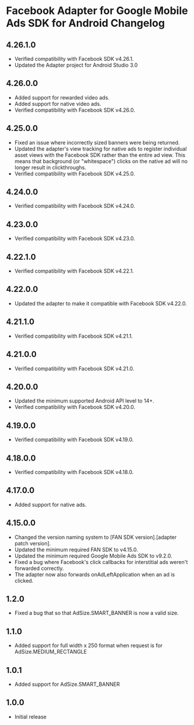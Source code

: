 # Facebook Adapter for Google Mobile Ads SDK for Android Changelog

## 4.26.1.0
- Verified compatibility with Facebook SDK v4.26.1.
- Updated the Adapter project for Android Studio 3.0

## 4.26.0.0
- Added support for rewarded video ads.
- Added support for native video ads.
- Verified compatibility with Facebook SDK v4.26.0.

## 4.25.0.0
- Fixed an issue where incorrectly sized banners were being returned.
- Updated the adapter's view tracking for native ads to register individual
  asset views with the Facebook SDK rather than the entire ad view. This means
  that background (or "whitespace") clicks on the native ad will no longer
  result in clickthroughs.
- Verified compatibility with Facebook SDK v4.25.0.

## 4.24.0.0
- Verified compatibility with Facebook SDK v4.24.0.

## 4.23.0.0
- Verified compatibility with Facebook SDK v4.23.0.

## 4.22.1.0
- Verified compatibility with Facebook SDK v4.22.1.

## 4.22.0.0
- Updated the adapter to make it compatible with Facebook SDK v4.22.0.

## 4.21.1.0
- Verified compatibility with Facebook SDK v4.21.1.

## 4.21.0.0
- Verified compatibility with Facebook SDK v4.21.0.

## 4.20.0.0
- Updated the minimum supported Android API level to 14+.
- Verified compatibility with Facebook SDK v4.20.0.

## 4.19.0.0
- Verified compatibility with Facebook SDK v4.19.0.

## 4.18.0.0
- Verified compatibility with Facebook SDK v4.18.0.

## 4.17.0.0
- Added support for native ads.

## 4.15.0.0
- Changed the version naming system to
  [FAN SDK version].[adapter patch version].
- Updated the minimum required FAN SDK to v4.15.0.
- Updated the minimum required Google Mobile Ads SDK to v9.2.0.
- Fixed a bug where Facebook's click callbacks for interstitial ads weren't
  forwarded correctly.
- The adapter now also forwards onAdLeftApplication when an ad is clicked.

## 1.2.0
- Fixed a bug that so that AdSize.SMART_BANNER is now a valid size.

## 1.1.0
- Added support for full width x 250 format when request is
for AdSize.MEDIUM_RECTANGLE

## 1.0.1
- Added support for AdSize.SMART_BANNER

## 1.0.0
- Initial release
